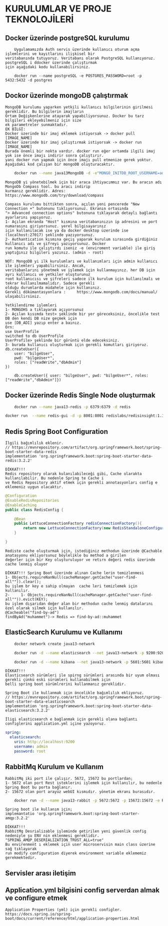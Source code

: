 # KURULUMLAR VE PROJE TEKNOLOJİLERİ 

## Docker üzerinde postgreSQL kurulumu
        Uygulamamızda Auth servis üzerinde kullanıcı oturum açma işlemlerini ve kayıtlarını ilişkisel bir
    veritabanında tutuyoruz. Veritabanı olarak PostgreSQL kullanıyoruz. postgreSQL i ddocker üzerinde çalıştırmak
    için aşağıdaki kodu kullanabilirsiniz.

```
    docker run --name postgreSQL -e POSTGRES_PASSWORD=root -p 5432:5432 -d postgres
```

    
## Dockor üzerinde mongoDB çalıştırmak
    MongoDB kurulumu yaparken yetkili kullanıcı bilgilerinin girilmesi gereklidir. Bu bilgilerin imajların
    Ortam Değişkenlerine atayarak yapabiliyorsunuz. Docker bu tarz bilgileri ekleyebilmeniz için size
    ek parametreler sunmaktadır.
    EK BİLGİ:
    Docker üzerinde bir imaj eklemek istiyorsak -> docker pull [IMAGE_NAME]
    Docker üzerinde bir imaj çalıştırmak istiyorsak -> docker run [IMAGE_NAME]
    Burada önemli bir nokta vardır. docker run eğer ortamda ilgili imaj yok ise önce imajı indirir sonra çalıştırır.
    yani docker run yapmak için önce imajı pull etmenize gerek yoktur.
    Aşağıdaki kod çalışan bir mongoDB oluşturacaktır.

```bash
    docker run --name java13MongoDB -d -e"MONGO_INITDB_ROOT_USERNAME=admin" -e"MONGO_INITDB_ROOT_PASSWORD=root" -p 27017:27017 mongo:jammy
```

    MongoDB yi yönetebilmek için bir araca ihtiyacımmız var. Bu aracın adı MongoDb Compass tool. bu aracı indirip
    kurmanız gereklidir. Adres:   https://www.mongodb.com/try/download/compass

    Compass kurulumu bittikten sonra, açılan yeni pencerede "New Connection +" butonunu tıklıyorsunuz. Ekranın ortasında
    "> Advanced connection options" butonuna tıklayarak detaylı bağlantı ayarlarını yapıyoruz.
    1- Açılan ekranda "Host" kısmına veritabanınızın ip adresini ve port numarasını giriyorsunuz. yerel bilgisayarınız
    için kullanılacak ise ya da docker desktop üzerinde ise (localhost:27017) şeklinde yazıyorsunuz.
    2- Authantication kısmına geçiş yaparak kurulum sırasında girdiğiniz kullanıcı adı ve şifreyi yazıyorsunuz. Docker
    run komutu ile çalıştırdı iseniz -e (enviroment variable) ile giriş yaptığınız bilgileri yazınız. (admin - root)
    
    NOT: MongoDB yi ilk kurulumları ve kullanımları için admin kullanıcı ile işlemleri yapabilirsiniz. Ancak, 
    veritabanlarını yönetmek ve işlemek için kullanmayınız. her DB için ayrı kullanıcı ve yetkiler oluşturunuz
    root kullanıcısı ve şifreleri sadece ilk kurulum için kullanılmalı ve tekrar kullanılmamalıdır. Sadece gerekli
    olduğu durumlarda müdahele için kullanınız.
    Gerekli dökümantasyonlara :     https://www.mongodb.com/docs/manual/    ulaşabilirsiniz.

    Yetkilendirme işlemleri
    1- MONGOHS a tıklayarak açıyorsunuz
    2- Açılan kısımda test> şeklinde bir yer göreceksiniz, öncelikle test DB den kendi DB nize geçmek için 
    use [DB_ADI] yazıp enter a baınız.
    Örn:
    use UserProfile
    switched to db UserProfile
    UserProfile> şeklinde bir görüntü elde edeceksiniz.
    3- burada kullanıcı oluşturmak için gerekli komutları giriyoruz.
    db.createUser({
        user: "bilgeUser",
        pwd: "bilgeUser*",
        roles: ["readWrite","dbAdmin"]
    })

```
    db.createUser({ user: "bilgeUser", pwd: "bilgeUser*", roles: ["readWrite","dbAdmin"]})
```

## Docker üzerinde Redis Single Node oluşturmak

```bash
    docker run --name java13-redis -p 6379:6379 -d redis
```

```bash 
docker run  --name redis-gui -d -p 8001:8001 redislabs/redisinsight:1.14.0
```

## Redis Spring Boot Configuration
    İlgili bağımlılık eklenir.
    // https://mvnrepository.com/artifact/org.springframework.boot/spring-boot-starter-data-redis
    implementation 'org.springframework.boot:spring-boot-starter-data-redis:3.2.2'

    DİKKAT!!!
    Redis repository olarak kulanılabileceği gibi, Cache olarakta kullanılabilir. Bu nedenle Spring te Cache i
    ve Redis Repository aktif etmek için gerekli annotasyonları config e eklemeniz uygun olacaktır.

```java
@Configuration
@EnableRedisRepositories
@EnableCaching
public class RedisConfig {

    @Bean
    public LettuceConnectionFactory redisConnectionFactory(){
        return new LettuceConnectionFactory(new RedisStandaloneConfiguration("localhost", 6379));
    }

}
```   

    Rediste cache oluşturmak için, istediğiniz methodun üzerinde @Cachable anatasyonu ekliyorsunuz böylelikle bu method a girilen 
    değerler için bir Key oluşturuluyor ve retırn değeri redis üzerinde cache lenmiş oluyor

    DİKKAT!!! Spring Boot üzerinde alınan Cache lerin temizlenmesi
    1- Objects.requireNanNull(cacheManager.getCache("user-find-all"")).clear();
    bu işlem br key e sahip olmayan  cache leri temizlemek için kullanılır.
    2-     1- Objects.requireNanNull(cacheManager.getCache("user-find-all"")).evict(KEY);
    bu işlem dışarıdan değer alan bir methodun cache lenmiş datalarını özel olarak silmek için kullanılır.
    @Cacheable("find-by-ad")
    findByAd("muhammet")-> Redis => find-by-ad::muhammet


## ElasticSearch Kurulumu ve Kullanımı

```bash
    docker network create java13-network
```

```bash
    docker run -d --name elasticsearch --net java13-network -p 9200:9200 -p 9300:9300 -e "xpack.security.enabled=false" -e "xpack.security.transport.ssl.enabled=false" -e "discovery.type=single-node" -e "ELASTIC_USERNAME=admin"  -e "ELASTIC_PASSWORD=root" -e "ES_JAVA_OPTS=-Xms512m -Xmx1024m" elasticsearch:8.12.1
```

```bash
    docker run -d --name kibana --net java13-network -p 5601:5601 kibana:8.12.1
```
    DİKKAT!!!
    Elasticsearch sürümleri ile spirng sürümleri arasında bir uyum olması gerekli çünkü eski sürümleri kullanabilmek için
    belli spring boot sürümlrerini kullanmanız gereklidir.

    Spring Boot ile kullanmak için öncelikle bağımlılık ekliyoruz.
    // https://mvnrepository.com/artifact/org.springframework.boot/spring-boot-starter-data-elasticsearch
    implementation 'org.springframework.boot:spring-boot-starter-data-elasticsearch:3.2.2'

    İligi elasticsearch e bağlanmak için gerekli olana bağlantı configlerini application.yml içine yazoyoruz.

```yml
spring:
  elasticsearch:
    uris: http://localhost:9200
    username: admin
    password: root 
```

## RabbitMq Kurulum ve Kullanım
    RabbitMq iki port ile çalışır. 5672, 15672 bu portlardan;
    1- 5672 olan port Rest isteklerini işlemek için kullanılır, bu nedenle Spring Boot bu porta bağlanır.
    2- 15672 olan port arayüz webUI kısmıdır. yönetim ekranı burasıdır.


```bash
    docker run -d --name java13-rabbit -p 5672:5672 -p 15672:15672 -e RABBITMQ_DEFAULT_USER=admin -e RABBITMQ_DEFAULT_PASS=root rabbitmq:3-management
```

    Spring boot ile kullanım için;
    implemantatio 'org.springframework.boot:spring-boot-starter-amqp:3.2.2'

    DİKKAT!!!
    RabbitMq Desrializable işleminde getirilen yeni güvenlik config nedeniyle şu ENV nin eklenmesi gereklidir. 
    "SPRING_AMQP_DESERIALIZATION_TRUST_ALL=true" 
    Bu envirenment ı eklemek için user microservisin main class üzerine sağ tıklayarak
    run modify configuration diyerek environment variable eklememiz gerekmektedir.

## Servisler arası iletişim 

## Application.yml bilgisini config serverdan almak ve configure etmek
    Application Properties (yml) için gerekli configler.
    https://docs.spring.io/spring-boot/docs/current/reference/html/application-properties.html
 